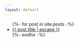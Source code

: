 ```yaml
---
layout: default
---
```


<script>
  if (window === window.parent) {
      window.location.href.replace(window.location.origin + "#blog");
  }
</script>

<ul class="post-list">
{%- for post in site.posts -%}
  <li>
    <a href="{{ post.url | relative_url }}">{{ post.title | escape }}</a>
  </li>
{%- endfor -%}
</ul>
